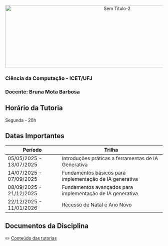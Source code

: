 <div align="center">

<img width="700" height="200" alt="Sem Título-2" src="https://github.com/user-attachments/assets/2711e6a2-2e90-4b83-aef8-23831dbabea6" />

</div>

### Ciência da Computação - ICET/UFJ
### Docente: Bruna Mota Barbosa

## Horário da Tutoria

Segunda - 20h

## Datas Importantes

| Período | Trilha |
| --- | --- |
| 05/05/2025 - 13/07/2025 | Introduções práticas a ferramentas de IA Generativa |
| 14/07/2025 - 07/09/2025 | Fundamentos básicos para implementação de IA generativa |
| 08/09/2025 - 21/12/2025 | Fundamentos avançados para implementação de IA generativa |
| 22/12/2025 - 11/01/2026  | Recesso de Natal e Ano Novo |

## Documentos da Disciplina

✏️ [Conteúdo das tutorias](https://github.com/brunamota/Esp-AKCIT/blob/main/ConteudosDasTutorias.md)

